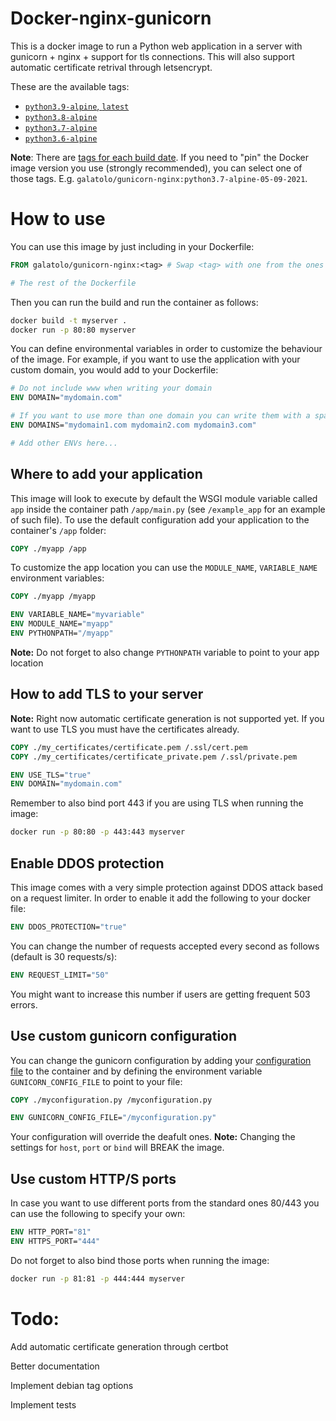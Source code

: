 # Docker-nginx-gunicorn
This is a docker image to run a Python web application in a server with gunicorn + nginx + support for tls connections.
This will also support automatic certificate retrival through letsencrypt.

These are the available tags:
* [`python3.9-alpine`, `latest`](https://github.com/alessioGalatolo/docker-nginx-gunicorn/blob/master/python3.9-alpine.Dockerfile)
* [`python3.8-alpine`](https://github.com/alessioGalatolo/docker-nginx-gunicorn/blob/master/python3.8-alpine.Dockerfile)
* [`python3.7-alpine`](https://github.com/alessioGalatolo/docker-nginx-gunicorn/blob/master/python3.7-alpine.Dockerfile)
* [`python3.6-alpine`](https://github.com/alessioGalatolo/docker-nginx-gunicorn/blob/master/python3.6-alpine.Dockerfile)

**Note**: There are [tags for each build date](https://hub.docker.com/r/galatolo/gunicorn-nginx/tags). If you need to "pin" the Docker image version you use (strongly recommended), you can select one of those tags. E.g. `galatolo/gunicorn-nginx:python3.7-alpine-05-09-2021`.
# How to use
You can use this image by just including in your Dockerfile:
```Dockerfile
FROM galatolo/gunicorn-nginx:<tag> # Swap <tag> with one from the ones above

# The rest of the Dockerfile
```
Then you can run the build and run the container as follows:
```sh
docker build -t myserver .
docker run -p 80:80 myserver
```
You can define environmental variables in order to customize the behaviour of the image.
For example, if you want to use the application with your custom domain, you would add to your Dockerfile:
```Dockerfile
# Do not include www when writing your domain
ENV DOMAIN="mydomain.com"

# If you want to use more than one domain you can write them with a space in between
ENV DOMAINS="mydomain1.com mydomain2.com mydomain3.com"

# Add other ENVs here...
```
## Where to add your application
This image will look to execute by default the WSGI module variable called `app` inside the container path `/app/main.py` (see `/example_app` for an example of such file). To use the default configuration add your application to the container's `/app` folder:
```Dockerfile
COPY ./myapp /app
```
To customize the app location you can use the `MODULE_NAME`, `VARIABLE_NAME` environment variables:
```Dockerfile
COPY ./myapp /myapp

ENV VARIABLE_NAME="myvariable"
ENV MODULE_NAME="myapp"
ENV PYTHONPATH="/myapp"
```
**Note:** Do not forget to also change `PYTHONPATH` variable to point to your app location 
## How to add TLS to your server
**Note:** Right now automatic certificate generation is not supported yet. If you want to use TLS you must have the certificates already. 
```Dockerfile
COPY ./my_certificates/certificate.pem /.ssl/cert.pem
COPY ./my_certificates/certificate_private.pem /.ssl/private.pem

ENV USE_TLS="true"
ENV DOMAIN="mydomain.com"
```
Remember to also bind port 443 if you are using TLS when running the image:
```sh
docker run -p 80:80 -p 443:443 myserver
```
## Enable DDOS protection
This image comes with a very simple protection against DDOS attack based on a request limiter.
In order to enable it add the following to your docker file:
```Dockerfile
ENV DDOS_PROTECTION="true"
```
You can change the number of requests accepted every second as follows (default is 30 requests/s):
```Dockerfile
ENV REQUEST_LIMIT="50"
```
You might want to increase this number if users are getting frequent 503 errors.
## Use custom gunicorn configuration
You can change the gunicorn configuration by adding your [configuration file](https://docs.gunicorn.org/en/latest/configure.html#configuration-file) to the container and by defining the environment variable `GUNICORN_CONFIG_FILE` to point to your file:
```Dockerfile
COPY ./myconfiguration.py /myconfiguration.py

ENV GUNICORN_CONFIG_FILE="/myconfiguration.py"
```
Your configuration will override the deafult ones.
**Note:** Changing the settings for `host`, `port` or `bind` will BREAK the image.
## Use custom HTTP/S ports
In case you want to use different ports from the standard ones 80/443 you can use the following to specify your own:
```Dockerfile
ENV HTTP_PORT="81"
ENV HTTPS_PORT="444"
```
Do not forget to also bind those ports when running the image:
```sh
docker run -p 81:81 -p 444:444 myserver
```
# Todo:
Add automatic certificate generation through certbot

Better documentation

Implement debian tag options

Implement tests
